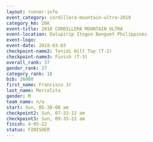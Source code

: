 ```yaml
---
layout: runner-info 
event_category: cordillera-mountain-ultra-2018 
category_km: 26K 
event-title: 2018 CORDILLERA MOUNTAIN ULTRA 
event-location: Dalupirip Itogon Benguet Philippines 
event-logo: 
event-date: 2018-03-03 
checkpoint-name2: Tenidi Hill Top (T-2) 
checkpoint-name3: Finish (T-3) 
overall_rank: 37
gender_rank: 27
category_rank: 18
bib: 26060
first_name: Francisco Jr
last_name: Mercolita
gender: M
team_name: n/a
start: Sun, 05-30-00 am
checkpoint2: Sun, 07-33-12 am
checkpoint3: Sun, 09-35-22 am
finish: 4-05-22
status: FINISHER
---
```

